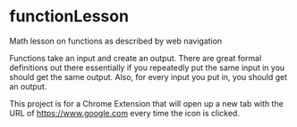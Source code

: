 # functionLesson
Math lesson on functions as described by web navigation


Functions take an input and create an output. There are great formal definitions out there essentially if you repeatedly put the same input in you should get the same output. Also, for every input you put in, you should get an output. 

This project is for a Chrome Extension that will open up a new tab with the URL of https://www.google.com every time the icon is clicked. 
